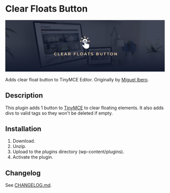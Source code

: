 # Clear Floats Button

![Clear Floats Button](https://github.com/Graffino/Clear-Floats-Button/blob/master/assets/banner-1544x500.png)

Adds clear float button to TinyMCE Editor. Originally by [Miguel Ibero](https://wordpress.org/plugins/tinymce-clear-buttons/).

## Description

This plugin adds 1 button to [TinyMCE](http://tinymce.moxiecode.com/) to clear floating elements. It also adds divs to valid tags so they won't be deleted if empty.

## Installation

1. Download.
2. Unzip.
3. Upload to the plugins directory (wp-content/plugins).
4. Activate the plugin.

## Changelog

See [CHANGELOG.md](https://raw.githubusercontent.com/Graffino/Clear-Floats-Button/develop/CHANGELOG.md).
